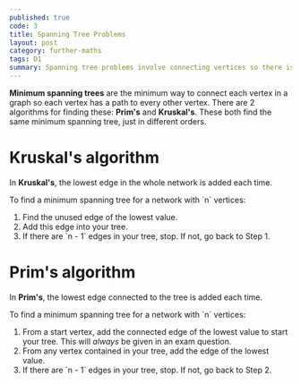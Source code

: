 ```yaml
---
published: true
code: 3
title: Spanning Tree Problems
layout: post
category: further-maths
tags: D1
summary: Spanning tree problems involve connecting vertices so there is a path between all the vertices.
---
```

**Minimum spanning trees** are the minimum way to connect each vertex in a graph so each vertex has a path to every other vertex. There are 2 algorithms for finding these: **Prim's** and **Kruskal's**. These both find the same minimum spanning tree, just in different orders.

# Kruskal's algorithm

In **Kruskal's**, the lowest edge in the whole network is added each time.

To find a minimum spanning tree for a network with \`n\` vertices:

1. Find the unused edge of the lowest value.
2. Add this edge into your tree.
3. If there are \`n - 1\` edges in your tree, stop. If not, go back to Step 1.

# Prim's algorithm

In **Prim's**, the lowest edge connected to the tree is added each time.

To find a minimum spanning tree for a network with \`n\` vertices:

1. From a start vertex, add the connected edge of the lowest value to start your tree. This will *always* be given in an exam question.
2. From any vertex contained in your tree, add the edge of the lowest value.
3. If there are \`n - 1\` edges in your tree, stop. If not, go back to Step 2.